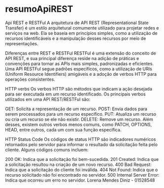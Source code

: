# resumoApiREST
Api REST e RESTFul
A arquitetura de API REST (Representational State Transfer) é um estilo arquitetural comumente utilizado para projetar redes e serviços na web. Ela se baseia em princípios simples, como a utilização de recursos identificáveis e a manipulação desses recursos por meio de representações.

Diferenças entre REST e RESTFul
RESTFul é uma extensão do conceito de API REST, e sua principal diferença reside na adição de práticas e convenções para tornar as APIs mais simples, padronizadas e eficientes. Uma API RESTFul segue padrões específicos, como a utilização de URIs (Uniform Resource Identifiers) amigáveis e a adoção de verbos HTTP para operações consistentes.

HTTP verbs
Os verbos HTTP são métodos que indicam a ação desejada para ser executada em um recurso identificado. Os principais verbos utilizados em uma API REST/RESTFul são:

GET: Solicita a representação de um recurso.
POST: Envia dados para serem processados para um recurso específico.
PUT: Atualiza um recurso ou cria um recurso se ele não existir.
DELETE: Remove um recurso.
Além desses, existem outros verbos menos comuns, como PATCH, OPTIONS, HEAD, entre outros, cada um com sua função específica.

HTTP Status Code
Os códigos de status HTTP são indicadores numéricos retornados pelo servidor para informar o resultado da solicitação feita pelo cliente. Alguns códigos comuns incluem:

200 OK: Indica que a solicitação foi bem-sucedida.
201 Created: Indica que a solicitação resultou na criação de um novo recurso.
400 Bad Request: Indica que a solicitação do cliente foi inválida.
404 Not Found: Indica que o recurso solicitado não foi encontrado no servidor.
500 Internal Server Error: Indica que ocorreu um erro no servidor.
Lorena Mendes Diniz - 01528548
